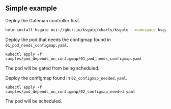 ## Simple example

Deploy the Gateman controller first.

```sh
helm install ksgate oci://ghcr.io/ksgate/charts/ksgate --namespace ksgate-system --create-namespace
```

Deploy the pod that needs the configmap found in `01_pod_needs_configmap.yaml`.

```shell
kubectl apply -f samples/pod_depends_on_configmap/01_pod_needs_configmap.yaml
```

The pod will be gated from being scheduled.

Deploy the configmap found in `02_configmap_needed.yaml`.

```shell
kubectl apply -f samples/pod_depends_on_configmap/02_configmap_needed.yaml
```

The pod will be scheduled.
